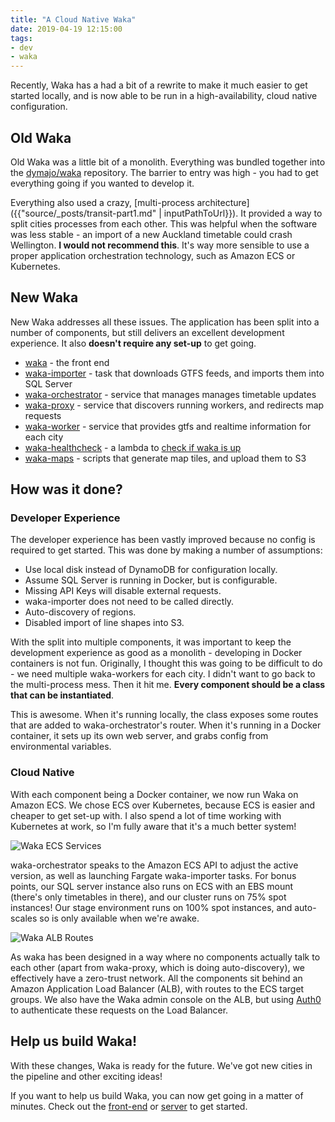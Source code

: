 ```yaml
---
title: "A Cloud Native Waka"
date: 2019-04-19 12:15:00
tags:
- dev
- waka
---
```


Recently, Waka has a had a bit of a rewrite to make it much easier to get started locally, and is now able to be run in a high-availability, cloud native configuration.

## Old Waka

Old Waka was a little bit of a monolith. Everything was bundled together into the [dymajo/waka](https://github.com/dymajo/waka) repository. The barrier to entry was high - you had to get everything going if you wanted to develop it.

Everything also used a crazy, [multi-process architecture]({{"source/_posts/transit-part1.md" | inputPathToUrl}}). It provided a way to split cities processes from each other. This was helpful when the software was less stable - an import of a new Auckland timetable could crash Wellington. **I would not recommend this**. It's way more sensible to use a proper application orchestration technology, such as Amazon ECS or Kubernetes.

## New Waka

New Waka addresses all these issues. The application has been split into a number of components, but still delivers an excellent development experience. It also **doesn't require any set-up** to get going.

- [waka](https://github.com/dymajo/waka) - the front end
- [waka-importer](https://github.com/dymajo/waka-importer) - task that downloads GTFS feeds, and imports them into SQL Server
- [waka-orchestrator](https://github.com/dymajo/waka-server) - service that manages manages timetable updates
- [waka-proxy](https://github.com/dymajo/waka-server) - service that discovers running workers, and redirects map requests
- [waka-worker](https://github.com/dymajo/waka-server) - service that provides gtfs and realtime information for each city
- [waka-healthcheck](https://github.com/dymajo/waka-healthcheck) - a lambda to [check if waka is up](https://assets-us-west-2.waka.app/status/index.html)
- [waka-maps](https://github.com/dymajo/waka-maps) - scripts that generate map tiles, and upload them to S3


## How was it done?

### Developer Experience

The developer experience has been vastly improved because no config is required to get started. This was done by making a number of assumptions:

- Use local disk instead of DynamoDB for configuration locally.
- Assume SQL Server is running in Docker, but is configurable.
- Missing API Keys will disable external requests.
- waka-importer does not need to be called directly.
- Auto-discovery of regions.
- Disabled import of line shapes into S3.

With the split into multiple components, it was important to keep the development experience as good as a monolith - developing in Docker containers is not fun. Originally, I thought this was going to be difficult to do - we need multiple waka-workers for each city. I didn't want to go back to the multi-process mess. Then it hit me. **Every component should be a class that can be instantiated**.

This is awesome. When it's running locally, the class exposes some routes that are added to waka-orchestrator's router. When it's running in a Docker container, it sets up its own web server, and grabs config from environmental variables.

### Cloud Native

With each component being a Docker container, we now run Waka on Amazon ECS. We chose ECS over Kubernetes, because ECS is easier and cheaper to get set-up with. I also spend a lot of time working with Kubernetes at work, so I'm fully aware that it's a much better system!

![Waka ECS Services](/images/waka-ecs.png)

waka-orchestrator speaks to the Amazon ECS API to adjust the active version, as well as launching Fargate waka-importer tasks. For bonus points, our SQL server instance also runs on ECS with an EBS mount (there's only timetables in there), and our cluster runs on 75% spot instances! Our stage environment runs on 100% spot instances, and auto-scales so is only available when we're awake.

![Waka ALB Routes](/images/waka-alb.png)

As waka has been designed in a way where no components actually talk to each other (apart from waka-proxy, which is doing auto-discovery), we effectively have a zero-trust network. All the components sit behind an Amazon Application Load Balancer (ALB), with routes to the ECS target groups. We also have the Waka admin console on the ALB, but using [Auth0](https://auth0.com) to authenticate these requests on the Load Balancer.

## Help us build Waka!

With these changes, Waka is ready for the future. We've got new cities in the pipeline and other exciting ideas! 

If you want to help us build Waka, you can now get going in a matter of minutes. Check out the [front-end](https://github.com/dymajo/waka) or [server](https://github.com/dymajo/waka-server) to get started.
